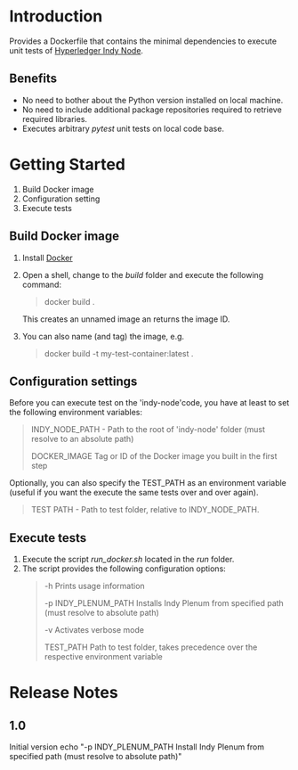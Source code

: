 # Introduction 
Provides a Dockerfile that contains the minimal dependencies to execute unit tests of [Hyperledger Indy Node](https://github.com/hyperledger/indy-node).

## Benefits
- No need to bother about the Python version installed on local machine.
- No need to include additional package repositories required to retrieve required libraries.
- Executes arbitrary *pytest* unit tests on local code base.

# Getting Started
1.	Build Docker image
2.	Configuration setting
3.	Execute tests

## Build Docker image
1.  Install [Docker](https://www.docker.com/)
2.  Open a shell, change to the *build* folder and execute the following command: 
    > docker build . 
    
    This creates an unnamed image an returns the image ID. 
3. You can also name (and tag) the image, e.g.
    > docker build -t my-test-container:latest . 
    
## Configuration settings
Before you can execute test on the 'indy-node'code, you have at least to set the following environment variables:
> INDY_NODE_PATH - Path to the root of 'indy-node' folder (must resolve to an absolute path)
> 
> DOCKER_IMAGE Tag or ID of the Docker image you built in the first step

Optionally, you can also specify the TEST_PATH as an environment variable (useful if you want the execute the same tests over and over again).

> TEST PATH - Path to test folder, relative to INDY_NODE_PATH.

## Execute tests
1.  Execute the script *run_docker.sh* located in the *run* folder.
2. The script provides the following configuration options:
    > -h Prints usage information
    >
    > -p INDY_PLENUM_PATH Installs Indy Plenum from specified path (must resolve to absolute path)
    > 
    > -v Activates verbose mode
    > 
    > TEST_PATH Path to test folder, takes precedence over the respective environment variable

# Release Notes

## 1.0
Initial version           echo "-p INDY_PLENUM_PATH        Install Indy Plenum from specified path (must resolve to absolute path)"
